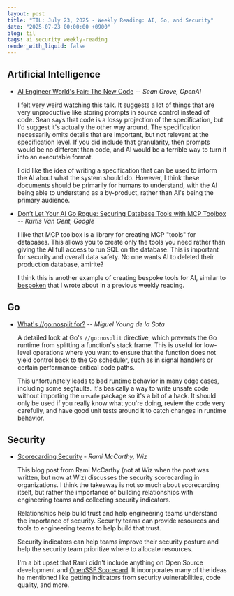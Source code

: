 ```yaml
---
layout: post
title: "TIL: July 23, 2025 - Weekly Reading: AI, Go, and Security"
date: "2025-07-23 00:00:00 +0900"
blog: til
tags: ai security weekly-reading
render_with_liquid: false
---
```


## Artificial Intelligence

- [AI Engineer World's Fair: The New
  Code](https://www.youtube.com/watch?v=8rABwKRsec4) -- _Sean Grove, OpenAI_

    I felt very weird watching this talk. It suggests a lot of things that are
    very unproductive like storing prompts in source control instead of code. Sean
    says that code is a lossy projection of the specification, but I'd suggest
    it's actually the other way around. The specification necessarily omits
    details that are important, but not relevant at the specification level. If
    you did include that granularity, then prompts would be no different than
    code, and AI would be a terrible way to turn it into an executable format.

    I did like the idea of writing a specification that can be used to inform the
    AI about what the system should do. However, I think these documents should be
    primarily for humans to understand, with the AI being able to understand as a
    by-product, rather than AI's being the primary audience.

- [Don’t Let Your AI Go Rogue: Securing Database Tools with MCP
  Toolbox](https://medium.com/google-cloud/dont-let-your-ai-go-rogue-securing-database-tools-with-mcp-toolbox-dab9a53dd6a0)
  -- _Kurtis Van Gent, Google_

    I like that MCP toolbox is a library for creating MCP "tools" for databases.
    This allows you to create only the tools you need rather than giving the AI
    full access to run SQL on the database. This is important for security and
    overall data safety. No one wants AI to deleted their production database,
    amirite?

    I think this is another example of creating bespoke tools for AI, similar to
    [bespoken](https://koaning.github.io/bespoken/) that I wrote about in a
    previous weekly reading.

## Go

- [What's //go:nosplit for?](https://mcyoung.xyz/2025/07/07/nosplit/) -- _Miguel
  Young de la Sota_

    A detailed look at Go's `//go:nosplit` directive, which prevents the Go
    runtime from splitting a function's stack frame. This is useful for
    low-level operations where you want to ensure that the function does not
    yield control back to the Go scheduler, such as in signal handlers or
    certain performance-critical code paths.

    This unfortunately leads to bad runtime behavior in many edge cases,
    including some segfaults. It's basically a way to write unsafe code without
    importing the `unsafe` package so it's a bit of a hack. It should only be
    used if you really know what you're doing, review the code very
    carefully, and have good unit tests around it to catch changes in runtime
    behavior.

## Security

- [Scorecarding Security](https://ramimac.me/scorecarding) - _Rami McCarthy, Wiz_

    This blog post from Rami McCarthy (not at Wiz when the post was written, but
    now at Wiz) discusses the security scorecarding in organizations. I think
    the takeaway is not so much about scorecarding itself, but rather the
    importance of building relationships with engineering teams and collecting
    security indicators.

    Relationships help build trust and help engineering teams understand the
    importance of security. Security teams can provide resources and tools to
    engineering teams to help build that trust.

    Security indicators can help teams improve their security posture and
    help the security team prioritize where to allocate resources.

    I'm a bit upset that Rami didn't include anything on Open Source development
    and [OpenSSF Scorecard](https://openssf.org/projects/scorecard/). It
    incorporates many of the ideas he mentioned like getting indicators from
    security vulnerabilities, code quality, and more.
